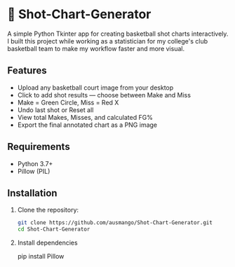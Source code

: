 # 🏀 Shot-Chart-Generator

A simple Python Tkinter app for creating basketball shot charts interactively. I built this project while working as a statistician for my college's club basketball team to make my workflow faster and more visual.

## Features

- Upload any basketball court image from your desktop
- Click to add shot results — choose between Make and Miss
- Make = Green Circle, Miss = Red X
- Undo last shot or Reset all
- View total Makes, Misses, and calculated FG%
- Export the final annotated chart as a PNG image

## Requirements

- Python 3.7+
- Pillow (PIL)

## Installation

1. Clone the repository:

   ```bash
   git clone https://github.com/ausmango/Shot-Chart-Generator.git
   cd Shot-Chart-Generator

2. Install dependencies

      pip install Pillow

